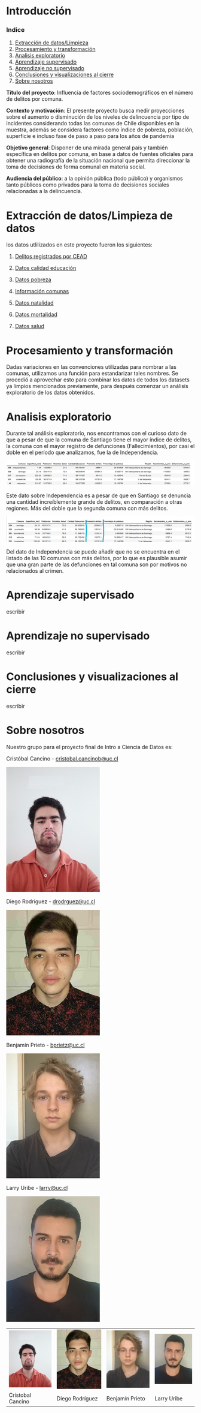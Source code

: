 # Introducción

### **Indice**

1. [Extracción de datos/Limpieza](https://08benja08p.github.io/Grupo-8-CDD/#extracci%C3%B3n-de-datoslimpieza-de-datos)
2. [Procesamiento y transformación](https://08benja08p.github.io/Grupo-8-CDD/#procesamiento-y-transformaci%C3%B3n)
3. [Analisis exploratorio](https://08benja08p.github.io/Grupo-8-CDD/#analisis-exploratorio)
4. [Aprendizaje supervisado](https://08benja08p.github.io/Grupo-8-CDD/#aprendizaje-supervisado)
5. [Aprendizaje no supervisado](https://08benja08p.github.io/Grupo-8-CDD/#aprendizaje-no-supervisado)
6. [Conclusiones y visualizaciones al cierre](https://08benja08p.github.io/Grupo-8-CDD/#conclusiones-y-visualizaciones-al-cierre)
7. [Sobre nosotros](https://08benja08p.github.io/Grupo-8-CDD/#Sobre-nosotros)

**Título del proyecto**: Influencia de factores sociodemográficos en el número de delitos por comuna.

**Contexto y motivación**: El presente proyecto busca medir proyecciones sobre el aumento o disminución de los niveles de delincuencia por tipo de incidentes considerando todas las comunas de Chile disponibles en la muestra, además se considera factores como índice de pobreza, población, superficie e incluso fase de paso a paso para los años de pandemia

**Objetivo general**: Disponer de una mirada general país y también específica en delitos por comuna, en base a datos de fuentes oficiales para obtener una radiografía de la situación nacional que permita direccionar la toma de decisiones de forma comunal en materia social.

**Audiencia del público**: a la opinión pública (todo público) y organismos tanto públicos como privados para la toma de decisiones sociales relacionadas a la delincuencia.

# Extracción de datos/Limpieza de datos

los datos utlilizados en este proyecto fueron los siguientes:

1. [Delitos registrados por CEAD](http://cead.spd.gov.cl/centro-de-documentacion/?wpdmpro=estadisticas-anuales-delitos-de-mayor-connotacion-social-dmcs-base-censo-2017)

2. [Datos calidad educación](http://datos.mineduc.cl/dashboards/20014/descarga-bases-de-datos-sned/)

3. [Datos pobreza](http://observatorio.ministeriodesarrollosocial.gob.cl/storage/docs/pobreza-comunal/2017/PLANILLA_Estimaciones_comunales_tasa_pobreza_por_ingresos_multidimensional_2017.xlsx)

4. [Información comunas](https://github.com/MinCiencia/Datos-COVID19/blob/master/input/Otros/InformacionComunas.csv)

5. [Datos natalidad](https://github.com/MinCiencia/Datos-COVID19/tree/master/input/RegistroCivil)

6. [Datos mortalidad](https://github.com/MinCiencia/Datos-COVID19/tree/master/input/RegistroCivil)

7. [Datos salud](https://repositoriodeis.minsal.cl/DatosAbiertos/Establecimientos_ChileDEIS_MINSAL%2010-12-2021.xlsx)

# Procesamiento y transformación

Dadas variaciones en las convenciones utilizadas para nombrar a las comunas, utilizamos una función para estandarizar tales nombres. Se procedió a aprovechar esto para combinar los datos de todos los datasets ya limpios mencionados previamente, para después comenzar un análisis exploratorio de los datos obtenidos.

# Analisis exploratorio

Durante tal análisis exploratorio, nos encontramos con el curioso dato de que a pesar de que la comuna de Santiago tiene el mayor índice de delitos, la comuna con el mayor registro de defunciones (Fallecimientos), por casi el doble en el período que analizamos, fue la de Independencia.

![f3](https://github.com/08benja08p/Grupo-8-CDD/raw/main/Fotos/Foto_1.jpg "Logo Title Text 1")

Este dato sobre Independencia es a pesar de que en Santiago se denuncia una cantidad increíblemente grande de delitos, en comparación a otras regiones. Más del doble que la segunda comuna con más delitos.

![f3](https://github.com/08benja08p/Grupo-8-CDD/raw/main/Fotos/Foto_2.jpg "Logo Title Text 1")

Del dato de Independencia se puede añadir que no se encuentra en el listado de las 10 comunas con más delitos, por lo que es plausible asumir que una gran parte de las defunciones en tal comuna son por motivos no relacionados al crimen.

# Aprendizaje supervisado

escribir

# Aprendizaje no supervisado

escribir

# Conclusiones y visualizaciones al cierre

escribir

# Sobre nosotros

Nuestro grupo para el proyecto final de Intro a Ciencia de Datos es:

Cristóbal Cancino - cristobal.cancinob@uc.cl

![f1](https://github.com/08benja08p/Grupo-8-CDD/raw/main/Fotos/Foto-Cristobal.jpg "Logo Title Text 1")

Diego Rodríguez - drodrguez@uc.cl

![f2](https://github.com/08benja08p/Grupo-8-CDD/raw/main/Fotos/Foto-Diego.jpg "Logo Title Text 1")

Benjamín Prieto - bprietz@uc.cl

![f3](https://github.com/08benja08p/Grupo-8-CDD/raw/main/Fotos/Benja-Foto.JPG "Logo Title Text 1")

Larry Uribe - larry@uc.cl

![f3](https://github.com/08benja08p/Grupo-8-CDD/raw/main/Fotos/Foto-Larry.jpg "Logo Title Text 1")

<table>
  <tr>
    <td><img src="https://github.com/08benja08p/Grupo-8-CDD/raw/main/Fotos/Foto-Cristobal.jpg" width="200"></td>
    <td><img src="https://github.com/08benja08p/Grupo-8-CDD/raw/main/Fotos/Foto-Diego.jpg" width="200"></td>
    <td><img src="https://github.com/08benja08p/Grupo-8-CDD/raw/main/Fotos/Benja-Foto.JPG" width="200" ></td>
    <td><img src="https://github.com/08benja08p/Grupo-8-CDD/raw/main/Fotos/Foto-Larry.jpg" width="200"></td>
  </tr>
  <tr>
    <td>Cristobal Cancino</td>
    <td>Diego Rodríguez</td>
    <td>Benjamín Prieto</td>
    <td>Larry Uribe</td>
  </tr>
</table>
